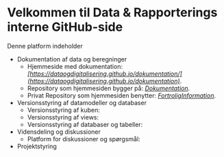 # Velkommen til Data & Rapporterings interne GitHub-side

Denne platform indeholder
- Dokumentation af data og beregninger 
  - Hjemmeside med dokumentation: *[https://dataogdigitalisering.github.io/dokumentation/](https://dataogdigitalisering.github.io/dokumentation)*.
  - Repository som hjemmesiden bygger på: *[Dokumentation](https://github.com/DataOgDigitalisering/dokumentation)*.
  - Privat Repository som hjemmesiden benytter:  *[FortroligInformation](https://github.com/DataOgDigitalisering/FortroligInformation)*.
- Versionsstyring af datamodeller og databaser
  - Versionsstyring af kuben: 
  - Versionsstyring af views:
  - Versionsstyring af databaser og tabeller: 
- Vidensdeling og diskussioner
  - Platform for diskussioner og spørgsmål:
- Projektstyring
